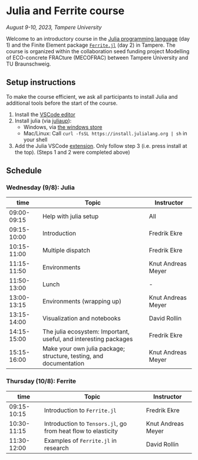 # Julia and Ferrite course

*August 9-10, 2023, Tampere University*

Welcome to an introductory course in the [Julia programming
language](https://julialang.org/) (day 1) and the Finite Element package
[`Ferrite.jl`](https://ferrite-fem.github.io/) (day 2) in Tampere. The course is organized
within the collaboration seed funding project Modelling of ECO-concrete FRACture (MECOFRAC)
between Tampere University and TU Braunschweig.

## Setup instructions

To make the course efficient, we ask all participants to install Julia and additional tools
before the start of the course.

1. Install the [VSCode editor](https://code.visualstudio.com/)
2. Install julia (via [juliaup](https://github.com/JuliaLang/juliaup)):
   * Windows, via [the windows store](https://www.microsoft.com/store/apps/9NJNWW8PVKMN)
   * Mac/Linux: Call `curl -fsSL https://install.julialang.org | sh` in your shell
3. Add the Julia VSCode
   [extension](https://marketplace.visualstudio.com/items?itemName=julialang.language-julia).
   Only follow step 3 (i.e. press install at the top). (Steps 1 and 2 were completed above)


## Schedule

### Wednesday (9/8): Julia

|        time |                                                              Topic |         Instructor |
| ----------- | ------------------------------------------------------------------ | ------------------ |
| 09:00-09:15 | Help with julia setup                                              | All                |
| 09:15-10:00 | Introduction                                                       | Fredrik Ekre       |
| 10:15-11:00 | Multiple dispatch                                                  | Fredrik Ekre       |
| 11:15-11:50 | Environments                                                       | Knut Andreas Meyer |
| 11:50-13:00 | Lunch                                                              | -                  |
| 13:00-13:15 | Environments (wrapping up)                                         | Knut Andreas Meyer |
| 13:15-14:00 | Visualization and notebooks                                        | David Rollin       |
| 14:15-15:00 | The julia ecosystem: Important, useful, and interesting packages   | Fredrik Ekre       |
| 15:15-16:00 | Make your own julia package; structure, testing, and documentation | Knut Andreas Meyer |

### Thursday (10/8): Ferrite

|        time |                                                              Topic |         Instructor |
| ----------- | ------------------------------------------------------------------ | ------------------ |
| 09:15-10:15 | Introduction to `Ferrite.jl`                                       | Fredrik Ekre       |
| 10:30-11:15 | Introduction to `Tensors.jl`, go from heat flow to elasticity      | Knut Andreas Meyer |
| 11:30-12:00 | Examples of `Ferrite.jl` in research                               | David Rollin       |

